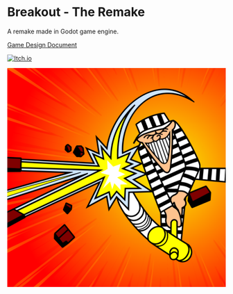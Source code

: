 # Breakout - The Remake

A remake made in Godot game engine.

[Game Design Document](./gdd/game-design-document/gdd.md)

[![Itch.io](https://img.shields.io/badge/Itch-%23FF0B34.svg?style=for-the-badge&logo=Itch.io&logoColor=white)](https://brallex.itch.io/breakout)

![](resources/breakout_icon.png)
